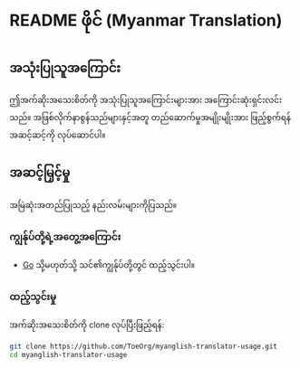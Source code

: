 # README ဖိုင် (Myanmar Translation)

## အသုံးပြုသူအကြောင်း

ဤအက်ဆိုးအသေးစိတ်ကို အသုံးပြုသူအကြောင်းများအား အကြောင်းဆုံးရှင်းလင်းသည်။ အဖြစ်လိုက်နာစွန်သည်များနှင့်အတူ တည်ဆောက်မှုအမျိုးမျိုးအား ဖြည့်စွက်ရန် အဆင့်ဆင့်ကို လုပ်ဆောင်ပါ။

## အဆင့်မြှင့်မှု

အမြဲဆုံးအတည်ပြုသည့် နည်းလမ်းများကိုပြသည်။

### ကျွန်ုပ်တို့ရဲ့အတွေ့အကြောင်း

- [Go](https://golang.org/) သို့မဟုတ်သို့ သင်၏ကျွန်ုပ်တို့တွင် ထည့်သွင်းပါ။

### ထည့်သွင်းမှု

အက်ဆိုးအသေးစိတ်ကို clone လုပ်ပြီးဖြည့်ရန်:

```bash
git clone https://github.com/ToeOrg/myanglish-translator-usage.git
cd myanglish-translator-usage
